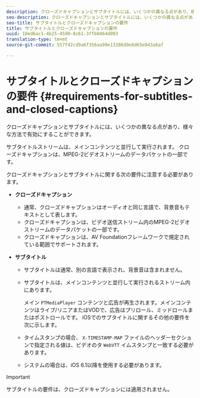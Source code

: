 ```yaml
---
description: クローズドキャプションとサブタイトルには、いくつかの異なる点があり、様々な方法で有効にすることができます。
seo-description: クローズドキャプションとサブタイトルには、いくつかの異なる点があり、様々な方法で有効にすることができます。
seo-title: サブタイトルとクローズドキャプションの要件
title: サブタイトルとクローズドキャプションの要件
uuid: 18ed6ac1-4b25-4590-8c61-3ffb0464d093
translation-type: tm+mt
source-git-commit: 557f42cd9a6f356aa99e13386d9e8d65e043a6af

---
```



# サブタイトルとクローズドキャプションの要件 {#requirements-for-subtitles-and-closed-captions}

クローズドキャプションとサブタイトルには、いくつかの異なる点があり、様々な方法で有効にすることができます。

サブタイトルストリームは、メインコンテンツと並行して実行されます。 クローズドキャプションは、MPEG-2ビデオストリームのデータパケットの一部です。

クローズドキャプションとサブタイトルに関する次の要件に注意する必要があります。

* **クローズドキャプション**

   * 通常、クローズドキャプションはオーディオと同じ言語で、背景音もテキストとして表します。
   * クローズドキャプションは、ビデオ送信ストリーム内のMPEG-2ビデオストリームのデータパケットの一部です。
   * クローズドキャプションは、AV Foundationフレームワークで規定されている範囲でサポートされます。

* **サブタイトル**

   * サブタイトルは通常、別の言語で表示され、背景音は含まれません。
   * サブタイトルは、メインコンテンツと並行して実行されるストリーム内にあります。

      メイン `PTMediaPlayer` コンテンツと広告が再生されます。メインコンテンツはライブ/リニアまたはVODで、広告はプリロール、ミッドロールまたはポストロールです。
   iOSでのサブタイトルに関するその他の要件を次に示します。

   * タイムスタンプの場合、 `X-TIMESTAMP-MAP` ファイルのヘッダーセクションで指定される値は、ビデオのタ `WebVTT` イムスタンプと一致する必要があります。

   * システムの場合は、iOS 6.1以降を使用する必要があります。


>[!IMPORTANT]
>
>サブタイトルの要件は、クローズドキャプションには適用されません。